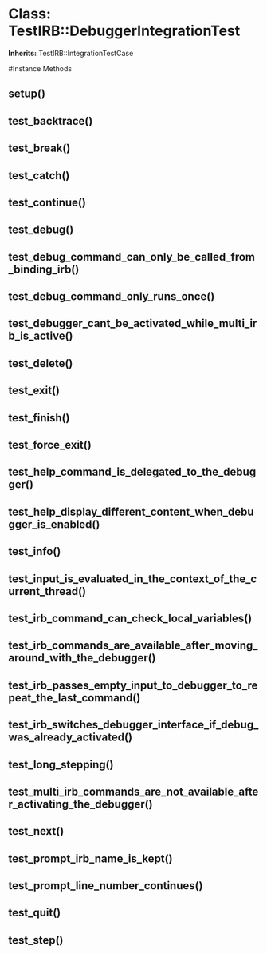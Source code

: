 # Class: TestIRB::DebuggerIntegrationTest
**Inherits:** TestIRB::IntegrationTestCase
    




#Instance Methods
## setup() [](#method-i-setup)

## test_backtrace() [](#method-i-test_backtrace)

## test_break() [](#method-i-test_break)

## test_catch() [](#method-i-test_catch)

## test_continue() [](#method-i-test_continue)

## test_debug() [](#method-i-test_debug)

## test_debug_command_can_only_be_called_from_binding_irb() [](#method-i-test_debug_command_can_only_be_called_from_binding_irb)

## test_debug_command_only_runs_once() [](#method-i-test_debug_command_only_runs_once)

## test_debugger_cant_be_activated_while_multi_irb_is_active() [](#method-i-test_debugger_cant_be_activated_while_multi_irb_is_active)

## test_delete() [](#method-i-test_delete)

## test_exit() [](#method-i-test_exit)

## test_finish() [](#method-i-test_finish)

## test_force_exit() [](#method-i-test_force_exit)

## test_help_command_is_delegated_to_the_debugger() [](#method-i-test_help_command_is_delegated_to_the_debugger)

## test_help_display_different_content_when_debugger_is_enabled() [](#method-i-test_help_display_different_content_when_debugger_is_enabled)

## test_info() [](#method-i-test_info)

## test_input_is_evaluated_in_the_context_of_the_current_thread() [](#method-i-test_input_is_evaluated_in_the_context_of_the_current_thread)

## test_irb_command_can_check_local_variables() [](#method-i-test_irb_command_can_check_local_variables)

## test_irb_commands_are_available_after_moving_around_with_the_debugger() [](#method-i-test_irb_commands_are_available_after_moving_around_with_the_debugger)

## test_irb_passes_empty_input_to_debugger_to_repeat_the_last_command() [](#method-i-test_irb_passes_empty_input_to_debugger_to_repeat_the_last_command)

## test_irb_switches_debugger_interface_if_debug_was_already_activated() [](#method-i-test_irb_switches_debugger_interface_if_debug_was_already_activated)

## test_long_stepping() [](#method-i-test_long_stepping)

## test_multi_irb_commands_are_not_available_after_activating_the_debugger() [](#method-i-test_multi_irb_commands_are_not_available_after_activating_the_debugger)

## test_next() [](#method-i-test_next)

## test_prompt_irb_name_is_kept() [](#method-i-test_prompt_irb_name_is_kept)

## test_prompt_line_number_continues() [](#method-i-test_prompt_line_number_continues)

## test_quit() [](#method-i-test_quit)

## test_step() [](#method-i-test_step)

